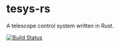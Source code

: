 # tesys-rs
A telescope control system written in Rust. 

[![Build Status](https://travis-ci.org/sammorrell/tesys-rs.svg?branch=master)](https://travis-ci.org/sammorrell/tesys-rs)